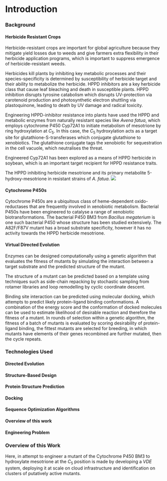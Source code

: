# Introduction

### Background

#### Herbicide Resistant Crops

Herbicide-resistant crops are important for global agriculture because
they mitigate yield losses due to weeds and give farmers extra
flexibility in their herbicide application programs, which is important
to suppress emergence of herbicide-resistant weeds.

Herbicides kill plants by inhibiting key metabolic processes and their
species-specificity is determined by susceptibility of herbicide target
and their ability to metabolize the herbicide. HPPD inhibitors are a key
herbicide class that cause leaf bleaching and death in susceptible
plants. HPPD inhibition disrupts tyrosine catabolism which disrupts
UV-protection via carotenoid production and photosynthetic electron
shuttling via plastoquinone, leading to death by UV damage and radical
toxicity.

Engineering HPPD-inhibitor resistance into plants have used the HPPD and
metabolic enzymes from naturally resistant species like *Avena fatua*,
which employs cytochrome P450 Cyp72A1 to initiate metabolism of
mesotrione by ring hydroxylation at $C_5$. In this case, the $C_5$
hydroxylation acts as a target site for glutathione-S-transferases which
conjugate glutathione to xenobiotics. The glutathione conjugate tags the
xenobiotic for sequestration in the cell vacuole, which neutralises the
threat.

Engineered Cyp72A1 has been explored as a means of HPPD herbicide in
soybean, which is an important target recipient for HPPD resistance
traits.

The HPPD inhibiting herbicide mesotrione and its primary metabolite 5-hydroxy-mesotrione in resistant strains of *A. fatua*.
![](img/mesotrione+metabolite.png)

#### Cytochrome P450s

Cytochrome P450s are a ubiquitous class of heme-dependent
oxido-reductases that are frequently involved in xenobiotic metabolism.
Bacterial P450s have been engineered to catalyse a range of xenobiotic
biotransformations. The bacterial P450 BM3 from *Bacillus megaterium* is
one such bacterial P450 whose structure has been studied extensively.
The A82F/F87V mutant has a broad substrate specificity, however it has
no activity towards the HPPD herbicide mesotrione.

#### Virtual Directed Evolution

Enzymes can be designed computationally using a genetic algorithm that
evaluates the fitness of mutants by simulating the interaction between a
target substrate and the predicted structure of the mutant.

The structure of a mutant can be predicted based on a template using
techniques such as side-chain repacking by stochastic sampling from
rotamer libraries and loop remodelling by cyclic coordinate descent.

Binding site interaction can be predicted using molecular docking, which
attempts to predict likely protein-ligand binding conformations. A
combination of the energy score and the conformation of docked molecules
can be used to estimate likelihood of desirable reaction and therefore
the fitness of a mutant. In rounds of selection within a genetic
algorithm, the fitness of a batch of mutants is evaluated by scoring
desirability of protein-ligand binding, the fittest mutants are selected
for breeding, in which mutants have elements of their genes recombined
are further mutated, then the cycle repeats.

### Technologies Used

#### Directed Evolution

#### Structure-Based Design

#### Protein Structure Prediction

#### Docking

#### Sequence Optimization Algorithms

#### Overview of this work

#### Engineering Problem

### Overview of this Work

Here, in attempt to engineer a mutant of the Cytochrome P450 BM3 to
hydroxylate mesotrione at the $C_5$ position is made by developing a
*VDE* system, deploying it at scale on cloud infrastructure and
identification on clusters of putatively active mutants.

